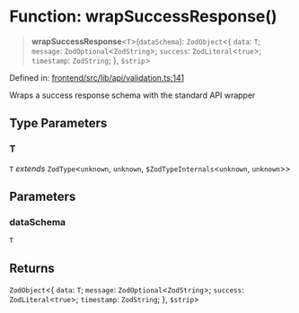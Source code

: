 # Function: wrapSuccessResponse()

> **wrapSuccessResponse**\<`T`\>(`dataSchema`): `ZodObject`\<\{ `data`: `T`; `message`: `ZodOptional`\<`ZodString`\>; `success`: `ZodLiteral`\<`true`\>; `timestamp`: `ZodString`; \}, `$strip`\>

Defined in: [frontend/src/lib/api/validation.ts:141](https://github.com/lsendel/sass/blob/ca8b2b87627589617e0de57047e1f50d53e78078/frontend/src/lib/api/validation.ts#L141)

Wraps a success response schema with the standard API wrapper

## Type Parameters

### T

`T` *extends* `ZodType`\<`unknown`, `unknown`, `$ZodTypeInternals`\<`unknown`, `unknown`\>\>

## Parameters

### dataSchema

`T`

## Returns

`ZodObject`\<\{ `data`: `T`; `message`: `ZodOptional`\<`ZodString`\>; `success`: `ZodLiteral`\<`true`\>; `timestamp`: `ZodString`; \}, `$strip`\>
